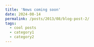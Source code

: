 ```yaml
---
title: 'News coming soon'
date: 2024-08-14
permalink: /posts/2013/08/blog-post-2/
tags:
  - cool posts
  - category1
  - category2
---
```

